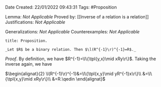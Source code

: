 <div class="topSpace"></div>

Date Created: 22/01/2022 09:43:31
Tags: #Proposition

Lemma: _Not Applicable_
Proved by: [[Inverse of a relation is a relation]]
Justifications: _Not Applicable_

Generalizations: _Not Applicable_
Counterexamples: _Not Applicable_

``` ad-Proposition
title: Proposition.

_Let $R$ be a binary relation. Then $\l(R^{-1}\r)^{-1}=R$._

```

_Proof_. By definition, we have $R^{-1}=\l\{\tpl{y,x}\mid xRy\r\}$. Taking the inverse again, we have

$\begin{alignat}{2}
    \l(R^{-1}\r)^{-1}&=\l\{\tpl{x,y}\mid yR^{-1}x\r\}\\
    &=\l\{\tpl{x,y}\mid xRy\r\}\\
    &=R.\qedin
\end{alignat}$

